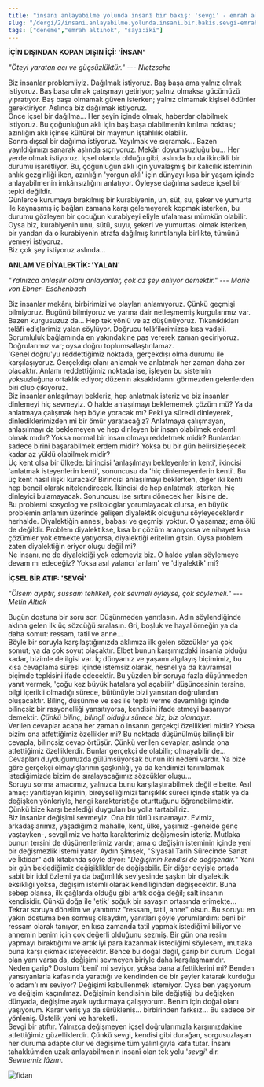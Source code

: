 ```yaml
---
title: "insanı anlayabilme yolunda insanî bir bakış: 'sevgi' - emrah altınok"
slug: "/dergi/2/insani.anlayabilme.yolunda.insani.bir.bakis.sevgi-emrah.altinok"
tags: ["deneme","emrah altınok", "sayı:iki"]
---
```


**İÇİN DIŞINDAN KOPAN DIŞIN İÇİ: 'İNSAN'**

*"Öteyi yaratan acı ve güçsüzlüktür." --- Nietzsche*

Biz insanlar problemliyiz. Dağılmak istiyoruz. Baş başa ama yalnız olmak
istiyoruz. Baş başa olmak çatışmayı getiriyor; yalnız olmaksa gücümüzü
yıpratıyor. Baş başa olmamak güven isterken; yalnız olmamak kişisel
ödünler gerektiriyor. Aslında biz dağılmak istiyoruz.  
Önce içsel bir dağılma... Her şeyin içinde olmak, haberdar olabilmek
istiyoruz. Bu çoğunluğun aklı için baş başa olabilmenin kırılma noktası;
azınlığın aklı içinse kültürel bir maymun iştahlılık olabilir.  
Sonra dışsal bir dağılma istiyoruz. Yayılmak ve sıçramak... Bazen
yayıldığımızı sanarak aslında sıçrıyoruz. Mekân doyumsuzluğu bu... Her
yerde olmak istiyoruz. İçsel olanda olduğu gibi, aslında bu da ikircikli
bir durumu işaretliyor. Bu, çoğunluğun aklı için yuvalaşmış bir
kalıcılık isteminin anlık gezginliği iken, azınlığın 'yorgun aklı' için
dünyayı kısa bir yaşam içinde anlayabilmenin imkânsızlığını anlatıyor.
Öyleyse dağılma sadece içsel bir tepki değildir.  
Günlerce kurumaya bırakılmış bir kurabiyenin, un, süt, su, şeker ve
yumurta ile kaynaşmış iç bağları zamana karşı gelemeyerek kopmak
isterken, bu durumu gözleyen bir çocuğun kurabiyeyi eliyle ufalaması
mümkün olabilir. Oysa biz, kurabiyenin unu, sütü, suyu, şekeri ve
yumurtası olmak isterken, bir yandan da o kurabiyenin etrafa dağılmış
kırıntılarıyla birlikte, tümünü yemeyi istiyoruz.  
Biz çok şey istiyoruz aslında...

**ANLAM VE DİYALEKTİK: 'YALAN'**

*"Yalnızca anlaşılır olanı anlayanlar, çok az şey anlıyor demektir." ---
Marie von Ebner- Eschenbach*

Biz insanlar mekânı, birbirimizi ve olayları anlamıyoruz. Çünkü geçmişi
bilmiyoruz. Bugünü bilmiyoruz ve yarına dair netleşmemiş kurgularımız
var. Bazen kurgusuzuz da... Hep tek yönlü ve az düşünüyoruz.
Tıkanıklıkları telâfi edişlerimiz yalan söylüyor. Doğrucu
telâfilerimizse kısa vadeli. Sorumluluk bağlamında en yakındakine pas
vererek zaman geçiriyoruz. Doğrularımız var; oysa doğru
toplumsallaştırılamaz.  
'Genel doğru'yu reddettiğimiz noktada, gerçekdışı olma durumu ile
karşılaşıyoruz. Gerçekdışı olanı anlamak ve anlatmak her zaman daha zor
olacaktır. Anlamı reddettiğimiz noktada ise, işleyen bu sistemin
yoksuzluğuna ortaklık ediyor; düzenin aksaklıklarını görmezden
gelenlerden biri olup çıkıyoruz.  
Biz insanlar anlaşılmayı bekleriz, hep anlatmak isteriz ve biz insanlar
dinlemeyi hiç sevmeyiz. O halde anlaşılmayı beklememek çözüm mü? Ya da
anlatmaya çalışmak hep böyle yoracak mı? Peki ya sürekli dinleyerek,
dinlediklerimizden mi bir ömür yaratacağız? Anlatmaya çalışmayan,
anlaşılmayı da beklemeyen ve hep dinleyen bir insan olabilmek erdemli
olmak mıdır? Yoksa normal bir insan olmayı reddetmek midir? Bunlardan
sadece birini başarabilmek erdem midir? Yoksa bu bir gün belirsizleşecek
kadar az yüklü olabilmek midir?  
Üç kent olsa bir ülkede: birincisi 'anlaşılmayı bekleyenlerin kenti',
ikincisi 'anlatmak isteyenlerin kenti', sonuncusu da 'hiç
dinlemeyenlerin kenti'. Bu üç kent nasıl ilişki kuracak? Birincisi
anlaşılmayı beklerken, diğer iki kenti hep bencil olarak nitelendirecek.
İkincisi de hep anlatmak isterken, hiç dinleyici bulamayacak. Sonuncusu
ise sırtını dönecek her ikisine de.  
Bu problemi sosyolog ve psikologlar yorumlayacak olursa, en büyük
problemin anlamın üzerinde gelişen diyalektik olduğunu söyleyeceklerdir
herhalde. Diyalektiğin annesi, babası ve geçmişi yoktur. O yaşamaz; ama
ölü de değildir. Problem diyalektikse, kısa bir çözüm aranıyorsa ve
nihayet kısa çözümler yok etmekte yatıyorsa, diyalektiği eritelim
gitsin. Oysa problem zaten diyalektiğin eriyor oluşu değil mi?  
Ne insanı, ne de diyalektiği yok edemeyiz biz. O halde yalan söylemeye
devam mı edeceğiz? Yoksa asıl yalancı 'anlam' ve 'diyalektik' mi?

**İÇSEL BİR ATIF: 'SEVGİ'**

*"Ölsem ayıptır, sussam tehlikeli, çok sevmeli öyleyse, çok söylemeli."
--- Metin Altıok*

Bugün dostuna bir soru sor. Düşünmeden yanıtlasın. Adın söylendiğinde
aklına gelen ilk üç sözcüğü sıralasın. Gri, boşluk ve hayal örneğin ya
da daha somut: ressam, tatil ve anne...  
Böyle bir soruyla karşılaştığımızda aklımıza ilk gelen sözcükler ya çok
somut; ya da çok soyut olacaktır. Elbet bunun karşımızdaki insanla
olduğu kadar, bizimle de ilgisi var. İç dünyamız ve yaşamı algılayış
biçimimiz, bu kısa cevaplama süresi içinde istemsiz olarak, nesnel ya da
kavramsal biçimde tepkisini ifade edecektir. Bu yüzden bir soruya fazla
düşünmeden yanıt vermek, 'çoğu kez büyük hatalara yol açabilir'
düşüncesinin tersine, bilgi içerikli olmadığı sürece, bütünüyle bizi
yansıtan doğrulardan oluşacaktır. Bilinç, düşünme ve ses ile tepki verme
devamlılığı içinde bilinçsiz bir rasyonelliği yansıtıyorsa, kendisini
ifade etmeyi başarıyor demektir. *Çünkü bilinç, bilinçli olduğu sürece
biz, biz olamayız.*  
Verilen cevaplar acaba her zaman o insanın gerçekçi özellikleri midir?
Yoksa bizim ona atfettiğimiz özellikler mi? Bu noktada düşünülmüş
bilinçli bir cevapla, bilinçsiz cevap örtüşür. Çünkü verilen cevaplar,
aslında ona atfettiğimiz özelliklerdir. Bunlar gerçekçi de olabilir;
olmayabilir de... Cevapları duyduğumuzda gülümsüyorsak bunun iki nedeni
vardır. Ya bize göre gerçekçi olmayışlarının şaşkınlığı, ya da kendimizi
tanımlamak istediğimizde bizim de sıralayacağımız sözcükler oluşu...  
Soruyu sorma amacımız, yalnızca bunu karşılaştırabilmek değil elbette.
Asıl amaç: yanıtlayan kişinin, bireyselliğimizi tanışıklık süreci içinde
statik ya da değişken yönleriyle, hangi karakteristiğe oturttuğunu
öğrenebilmektir. Çünkü bize karşı beslediği duyguları bu yolla
tartabiliriz.  
Biz insanlar değişimi sevmeyiz. Ona bir türlü ısınamayız. Evimiz,
arkadaşlarımız, yaşadığımız mahalle, kent, ülke, yaşımız -genelde genç
yaştayken-, sevgilimiz ve hatta karakterimiz değişmesin isteriz. Mutlaka
bunun tersini de düşünenlerimiz vardır; ama o değişim isteminin içinde
yeni bir değişmezlik istemi yatar. Aydın Şimşek, "Siyasal Tarih
Sürecinde Sanat ve İktidar" adlı kitabında şöyle diyor: "*Değişimin
kendisi de değişendir.*" Yani bir gün beklediğimiz değişiklikler de
değişebilir. Bir diğer deyişle ortada sabit bir idol özlemi ya da
bağımlılık seviyesinde şaşkın bir diyalektik eksikliği yoksa, değişim
istemli olarak kendiliğinden değişecektir. Buna sebep olansa, ilk
çağlarda olduğu gibi artık doğa değil; salt insanın kendisidir. Çünkü
doğa ile 'etik' soğuk bir savaşın ortasında erimekte...  
Tekrar soruya dönelim ve yanıtımız "ressam, tatil, anne" olsun. Bu
soruyu en yakın dostuma ben sormuş olsaydım, yanıtları şöyle
yorumlardım: beni bir ressam olarak tanıyor, en kısa zamanda tatil
yapmak istediğimi biliyor ve annemin benim için çok değerli olduğunu
sezmiş. Bir gün ona resim yapmayı bıraktığımı ve artık iyi para kazanmak
istediğimi söylesem, mutlaka buna karşı çıkmak isteyecektir. Bence bu
doğal değil, garip bir durum. Doğal olan yanı varsa da, değişimi
sevmeyen biriyle daha karşılaşmamdır.  
Neden garip? Dostum 'beni' mi seviyor, yoksa bana atfettiklerini mi?
Benden yansıyanlarla kafasında yarattığı ve kendinden de bir şeyler
katarak kurduğu 'o adam'ı mı seviyor? Değişimi kabullenmek istemiyor.
Oysa ben yaşıyorum ve değişim kaçınılmaz. Değişimin kendisinin bile
değiştiği bu değişken dünyada, değişime ayak uydurmaya çalışıyorum.
Benim için doğal olanı yaşıyorum. Karar veriş ya da sürükleniş...
birbirinden farksız... Bu sadece bir yönleniş. Üstelik yeni ve
hareketli.  
Sevgi bir atıftır. Yalnızca değişmeyen içsel doğrularımızla
karşımızdakine atfettiğimiz güzelliklerdir. Çünkü sevgi, kendisi gibi
durağan, sorgusuzlaşan her duruma adapte olur ve değişime tüm
yalınlığıyla kafa tutar. İnsanı tahakkümden uzak anlayabilmenin insanî
olan tek yolu '*sevgi*' dir.  
*Sevmemiz lâzım.*

![fidan](/img/ky02_29_zaferyalcinpinar.jpg)
